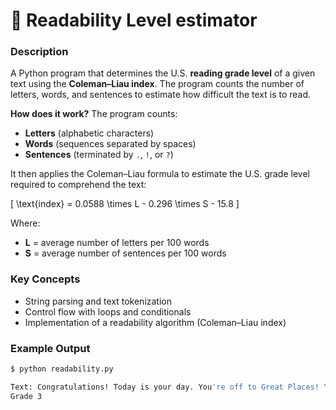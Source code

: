
# 📖 Readability Level estimator 

### Description
A Python program that determines the U.S. **reading grade level** of a given text using the **Coleman–Liau index**. The program counts the number of letters, words, and sentences to estimate how difficult the text is to read. 


**How does it work?**
The program counts:  
- **Letters** (alphabetic characters)  
- **Words** (sequences separated by spaces)  
- **Sentences** (terminated by `.`, `!`, or `?`)  

It then applies the Coleman–Liau formula to estimate the U.S. grade level required to comprehend the text:  

\[
\text{index} = 0.0588 \times L - 0.296 \times S - 15.8
\]

Where:  
- **L** = average number of letters per 100 words  
- **S** = average number of sentences per 100 words 

### Key Concepts
- String parsing and text tokenization  
- Control flow with loops and conditionals   
- Implementation of a readability algorithm (Coleman–Liau index) 



### Example Output
```bash
$ python readability.py

Text: Congratulations! Today is your day. You're off to Great Places! You're off and away!
Grade 3
